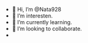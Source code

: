 - 👋 Hi, I’m @Nata928
- 👀 I’m interesten.
- 🌱 I’m currently learning.
- 💞️ I’m looking to collaborate.
-

<!---
Nata928/Nata928 is a ✨ special ✨ repository because its `README.md` (this file) appears on your GitHub profile.
You can click the Preview link to take a look at your changes.
--->
